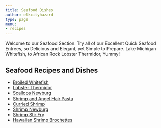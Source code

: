 ```yaml
---
title: Seafood Dishes
author: elkcityhazard
type: page
menu:
- recipes
---
```


Welcome to our Seafood Section. Try all of our Excellent Quick Seafood Entrees, so Delicious and Elegant, yet Simple to Prepare. Lake Michigan Whitefish, to African Rock Lobster Thermidor, Yummy!

## Seafood Recipes and Dishes

  * [Broiled Whitefish][1]
  * [Lobster Thermidor][2]
  * [Scallops Newburg][3]
  * [Shrimp and Angel Hair Pasta][4]
  * [Curried Shrimp][5]
  * [Shrimp Newburg][6]
  * [Shrimp Stir Fry][7]
  * [Hawaiian Shrimp Brochettes][8]

 [1]: /wordpress/index.php/chef-franks-seasoning-recipes/lake-michigan-broiled-whitefish/
 [2]: /wordpress/index.php/recipes-for-special-occasions-and-events/lobster-thermidor-recipe/
 [3]: /wordpress/index.php/chef-franks-seasoning-recipes/scallops-newburg-with-buttery-cream-sauce/
 [4]: /wordpress/index.php/chef-franks-seasoning-recipes/shrimp-and-angel-hair-pasta/
 [5]: /wordpress/index.php/seafood-dishes/shrimp-curry-recipe/
 [6]: /wordpress/index.php/seafood-dishes/shrimp-newburg/
 [7]: /wordpress/index.php/seafood-dishes/shrimp-stir-fry-with-vegetables/
 [8]: /wordpress/index.php/seafood-dishes/hawaiian-shrimp-brochettes/